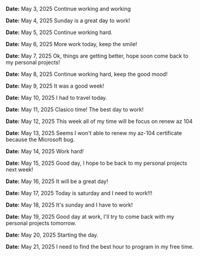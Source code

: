 **Date:** May 3, 2025
Continue working and working

**Date:** May 4, 2025
Sunday is a great day to work!

**Date:** May 5, 2025
Continue working hard.

**Date:** May 6, 2025
More work today, keep the smile!

**Date:** May 7, 2025
Ok, things are getting better, hope soon come back to my personal projects!

**Date:** May 8, 2025
Continue working hard, keep the good mood!

**Date:** May 9, 2025
It was a good week!

**Date:** May 10, 2025
I had to travel today.

**Date:** May 11, 2025
Clasico time! The best day to work!

**Date:** May 12, 2025
This week all of my time will be focus on renew az 104

**Date:** May 13, 2025
Seems I won't able to renew my az-104 certificate because the Microsoft bug.

**Date:** May 14, 2025
Work hard!

**Date:** May 15, 2025
Good day, I hope to be back to my personal projects next week!

**Date:** May 16, 2025
It will be a great day!

**Date:** May 17, 2025
Today is saturday and I need to work!!!

**Date:** May 18, 2025
It's sunday and I have to work!

**Date:** May 19, 2025
Good day at work, I'll try to come back with my personal projects tomorrow.

**Date:** May 20, 2025
Starting the day.

**Date:** May 21, 2025
I need to find the best hour to program in my free time.
